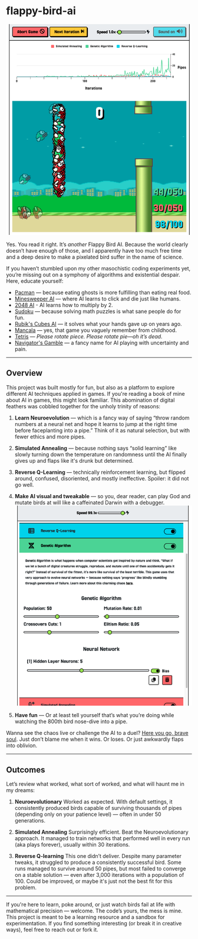 # flappy-bird-ai

![screenshot](./screenshot.png)

Yes. You read it right. It’s *another* Flappy Bird AI. Because the world clearly doesn’t have enough of those, and I apparently have too much free time and a deep desire to make a pixelated bird suffer in the name of science.

If you haven’t stumbled upon my other masochistic coding experiments yet, you’re missing out on a symphony of algorithms and existential despair. Here, educate yourself:

* [Pacman](https://github.com/virgs/pacman) — because eating ghosts is more fulfilling than eating real food.
* [Minesweeper AI](https://github.com/virgs/minesweeper-ai) — where AI learns to click and die just like humans.
* [2048 AI](https://github.com/virgs/2048-ai) - AI learns how to multiply by 2.
* [Sudoku](https://github.com/virgs/sudoku) — because solving math puzzles is what sane people do for fun.
* [Rubik's Cubes AI](https://github.com/virgs/rubiks-cubes-ai) — it solves what your hands gave up on years ago.
* [Mancala](https://github.com/virgs/mancala) — yes, that game you vaguely remember from childhood.
* [Tetris](https://github.com/virgs/tetris) — *Please rotate piece. Please rotate pie—oh it’s dead.*
* [Navigator's Gamble](https://github.com/virgs/navigators-gamble) — a fancy name for AI playing with uncertainty and pain.

---

## Overview

This project was built mostly for fun, but also as a platform to explore different AI techniques applied in games. If you're reading a book of mine about AI in games, this might look familiar.
This abomination of digital feathers was cobbled together for the unholy trinity of reasons:

1. **Learn Neuroevolution** — which is a fancy way of saying “throw random numbers at a neural net and hope it learns to jump at the right time before faceplanting into a pipe.” Think of it as natural selection, but with fewer ethics and more pipes.

2. **Simulated Annealing** — because nothing says “solid learning” like slowly turning down the temperature on randomness until the AI finally gives up and flaps like it's drunk but determined.

3. **Reverse Q-Learning** — technically reinforcement learning, but flipped around, confused, disoriented, and mostly ineffective. Spoiler: it did not go well.

4. **Make AI visual and tweakable** — so you, dear reader, can play God and mutate birds at will like a caffeinated Darwin with a debugger. ![config-screenshot](./config-screenshot.png)

5. **Have fun** — Or at least tell yourself that’s what you’re doing while watching the 800th bird nose-dive into a pipe.

Wanna see the chaos live or challenge the AI to a duel? [Here you go, brave soul](https://virgs.github.io/flappy-bird-ai). Just don’t blame me when it wins. Or loses. Or just awkwardly flaps into oblivion.

---

## Outcomes

Let’s review what worked, what sort of worked, and what will haunt me in my dreams:

1. **Neuroevolutionary**
   Worked as expected. With default settings, it consistently produced birds capable of surviving thousands of pipes (depending only on your patience level) — often in under 50 generations.

2. **Simulated Annealing**
   Surprisingly efficient. Beat the Neuroevolutionary approach. It managed to train networks that performed well in every run (aka plays forever), usually within 30 iterations.

3. **Reverse Q-learning**
   This one didn’t deliver. Despite many parameter tweaks, it struggled to produce a consistently successful bird. Some runs managed to survive around 50 pipes, but most failed to converge on a stable solution — even after 3,000 iterations with a population of 100. Could be improved, or maybe it's just not the best fit for this problem.

---

If you're here to learn, poke around, or just watch birds fail at life with mathematical precision — welcome. The code’s yours, the mess is mine.
This project is meant to be a learning resource and a sandbox for experimentation. If you find something interesting (or break it in creative ways), feel free to reach out or fork it.